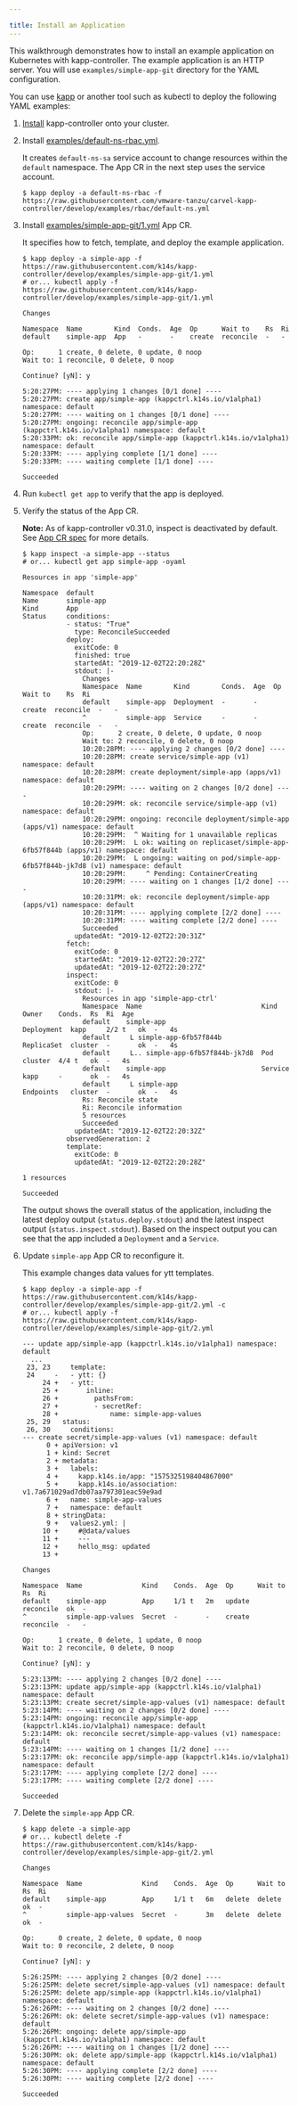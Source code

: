 ```yaml
---

title: Install an Application
---
```


This walkthrough demonstrates how to install an example application on Kubernetes with kapp-controller. The example application is an HTTP server. You will use `examples/simple-app-git` directory for the YAML configuration.

You can use [kapp](/kapp) or another tool such as kubectl to deploy the following YAML examples:

1. [Install](install.md) kapp-controller onto your cluster.

1. Install [examples/default-ns-rbac.yml](https://github.com/carvel-dev/kapp-controller/blob/develop/examples/rbac/default-ns.yml).

    It creates `default-ns-sa` service account to change resources within the `default` namespace. The App CR in the next step uses the service account.

    ```bash-plain
    $ kapp deploy -a default-ns-rbac -f https://raw.githubusercontent.com/vmware-tanzu/carvel-kapp-controller/develop/examples/rbac/default-ns.yml
    ```

1. Install [examples/simple-app-git/1.yml](https://github.com/carvel-dev/kapp-controller/blob/develop/examples/simple-app-git/1.yml) App CR.

    It specifies how to fetch, template, and deploy the example application.

    ```bash-plain
    $ kapp deploy -a simple-app -f https://raw.githubusercontent.com/k14s/kapp-controller/develop/examples/simple-app-git/1.yml
    # or... kubectl apply -f https://raw.githubusercontent.com/k14s/kapp-controller/develop/examples/simple-app-git/1.yml

    Changes

    Namespace  Name        Kind  Conds.  Age  Op      Wait to    Rs  Ri
    default    simple-app  App   -       -    create  reconcile  -   -

    Op:      1 create, 0 delete, 0 update, 0 noop
    Wait to: 1 reconcile, 0 delete, 0 noop

    Continue? [yN]: y

    5:20:27PM: ---- applying 1 changes [0/1 done] ----
    5:20:27PM: create app/simple-app (kappctrl.k14s.io/v1alpha1) namespace: default
    5:20:27PM: ---- waiting on 1 changes [0/1 done] ----
    5:20:27PM: ongoing: reconcile app/simple-app (kappctrl.k14s.io/v1alpha1) namespace: default
    5:20:33PM: ok: reconcile app/simple-app (kappctrl.k14s.io/v1alpha1) namespace: default
    5:20:33PM: ---- applying complete [1/1 done] ----
    5:20:33PM: ---- waiting complete [1/1 done] ----

    Succeeded
    ```

1. Run `kubectl get app` to verify that the app is deployed.

1. Verify the status of the App CR.

    **Note:** As of kapp-controller v0.31.0, inspect is deactivated by default. See [App CR spec](app-spec.md) for more details.

    ```bash-plain
    $ kapp inspect -a simple-app --status
    # or... kubectl get app simple-app -oyaml

    Resources in app 'simple-app'

    Namespace  default
    Name       simple-app
    Kind       App
    Status     conditions:
               - status: "True"
                 type: ReconcileSucceeded
               deploy:
                 exitCode: 0
                 finished: true
                 startedAt: "2019-12-02T22:20:28Z"
                 stdout: |-
                   Changes
                   Namespace  Name        Kind        Conds.  Age  Op      Wait to    Rs  Ri
                   default    simple-app  Deployment  -       -    create  reconcile  -   -
                   ^          simple-app  Service     -       -    create  reconcile  -   -
                   Op:      2 create, 0 delete, 0 update, 0 noop
                   Wait to: 2 reconcile, 0 delete, 0 noop
                   10:20:28PM: ---- applying 2 changes [0/2 done] ----
                   10:20:28PM: create service/simple-app (v1) namespace: default
                   10:20:28PM: create deployment/simple-app (apps/v1) namespace: default
                   10:20:29PM: ---- waiting on 2 changes [0/2 done] ----
                   10:20:29PM: ok: reconcile service/simple-app (v1) namespace: default
                   10:20:29PM: ongoing: reconcile deployment/simple-app (apps/v1) namespace: default
                   10:20:29PM:  ^ Waiting for 1 unavailable replicas
                   10:20:29PM:  L ok: waiting on replicaset/simple-app-6fb57f844b (apps/v1) namespace: default
                   10:20:29PM:  L ongoing: waiting on pod/simple-app-6fb57f844b-jk7d8 (v1) namespace: default
                   10:20:29PM:     ^ Pending: ContainerCreating
                   10:20:29PM: ---- waiting on 1 changes [1/2 done] ----
                   10:20:31PM: ok: reconcile deployment/simple-app (apps/v1) namespace: default
                   10:20:31PM: ---- applying complete [2/2 done] ----
                   10:20:31PM: ---- waiting complete [2/2 done] ----
                   Succeeded
                 updatedAt: "2019-12-02T22:20:31Z"
               fetch:
                 exitCode: 0
                 startedAt: "2019-12-02T22:20:27Z"
                 updatedAt: "2019-12-02T22:20:27Z"
               inspect:
                 exitCode: 0
                 stdout: |-
                   Resources in app 'simple-app-ctrl'
                   Namespace  Name                              Kind        Owner    Conds.  Rs  Ri  Age
                   default    simple-app                        Deployment  kapp     2/2 t   ok  -   4s
                   default     L simple-app-6fb57f844b          ReplicaSet  cluster  -       ok  -   4s
                   default     L.. simple-app-6fb57f844b-jk7d8  Pod         cluster  4/4 t   ok  -   4s
                   default    simple-app                        Service     kapp     -       ok  -   4s
                   default     L simple-app                     Endpoints   cluster  -       ok  -   4s
                   Rs: Reconcile state
                   Ri: Reconcile information
                   5 resources
                   Succeeded
                 updatedAt: "2019-12-02T22:20:32Z"
               observedGeneration: 2
               template:
                 exitCode: 0
                 updatedAt: "2019-12-02T22:20:28Z"

    1 resources

    Succeeded
    ```

    The output shows the overall status of the application, including the latest deploy output (`status.deploy.stdout`) and the latest inspect output (`status.inspect.stdout`). Based on the inspect output you can see that the app included a `Deployment` and a `Service`.

1. Update `simple-app` App CR to reconfigure it.

    This example changes data values for ytt templates.

    ```bash-plain
    $ kapp deploy -a simple-app -f https://raw.githubusercontent.com/k14s/kapp-controller/develop/examples/simple-app-git/2.yml -c
    # or... kubectl apply -f https://raw.githubusercontent.com/k14s/kapp-controller/develop/examples/simple-app-git/2.yml

    --- update app/simple-app (kappctrl.k14s.io/v1alpha1) namespace: default
      ...
     23, 23     template:
     24     -   - ytt: {}
         24 +   - ytt:
         25 +       inline:
         26 +         pathsFrom:
         27 +         - secretRef:
         28 +             name: simple-app-values
     25, 29   status:
     26, 30     conditions:
    --- create secret/simple-app-values (v1) namespace: default
          0 + apiVersion: v1
          1 + kind: Secret
          2 + metadata:
          3 +   labels:
          4 +     kapp.k14s.io/app: "1575325198404867000"
          5 +     kapp.k14s.io/association: v1.7a671029ad7db07aa797301eac59e9ad
          6 +   name: simple-app-values
          7 +   namespace: default
          8 + stringData:
          9 +   values2.yml: |
         10 +     #@data/values
         11 +     ---
         12 +     hello_msg: updated
         13 +

    Changes

    Namespace  Name               Kind    Conds.  Age  Op      Wait to    Rs  Ri
    default    simple-app         App     1/1 t   2m   update  reconcile  ok  -
    ^          simple-app-values  Secret  -       -    create  reconcile  -   -

    Op:      1 create, 0 delete, 1 update, 0 noop
    Wait to: 2 reconcile, 0 delete, 0 noop

    Continue? [yN]: y

    5:23:13PM: ---- applying 2 changes [0/2 done] ----
    5:23:13PM: update app/simple-app (kappctrl.k14s.io/v1alpha1) namespace: default
    5:23:13PM: create secret/simple-app-values (v1) namespace: default
    5:23:14PM: ---- waiting on 2 changes [0/2 done] ----
    5:23:14PM: ongoing: reconcile app/simple-app (kappctrl.k14s.io/v1alpha1) namespace: default
    5:23:14PM: ok: reconcile secret/simple-app-values (v1) namespace: default
    5:23:14PM: ---- waiting on 1 changes [1/2 done] ----
    5:23:17PM: ok: reconcile app/simple-app (kappctrl.k14s.io/v1alpha1) namespace: default
    5:23:17PM: ---- applying complete [2/2 done] ----
    5:23:17PM: ---- waiting complete [2/2 done] ----

    Succeeded
    ```

1. Delete the `simple-app` App CR.

    ```bash-plain
    $ kapp delete -a simple-app
    # or... kubectl delete -f https://raw.githubusercontent.com/k14s/kapp-controller/develop/examples/simple-app-git/2.yml

    Changes

    Namespace  Name               Kind    Conds.  Age  Op      Wait to  Rs  Ri
    default    simple-app         App     1/1 t   6m   delete  delete   ok  -
    ^          simple-app-values  Secret  -       3m   delete  delete   ok  -

    Op:      0 create, 2 delete, 0 update, 0 noop
    Wait to: 0 reconcile, 2 delete, 0 noop

    Continue? [yN]: y

    5:26:25PM: ---- applying 2 changes [0/2 done] ----
    5:26:25PM: delete secret/simple-app-values (v1) namespace: default
    5:26:25PM: delete app/simple-app (kappctrl.k14s.io/v1alpha1) namespace: default
    5:26:26PM: ---- waiting on 2 changes [0/2 done] ----
    5:26:26PM: ok: delete secret/simple-app-values (v1) namespace: default
    5:26:26PM: ongoing: delete app/simple-app (kappctrl.k14s.io/v1alpha1) namespace: default
    5:26:26PM: ---- waiting on 1 changes [1/2 done] ----
    5:26:30PM: ok: delete app/simple-app (kappctrl.k14s.io/v1alpha1) namespace: default
    5:26:30PM: ---- applying complete [2/2 done] ----
    5:26:30PM: ---- waiting complete [2/2 done] ----

    Succeeded
    ```
